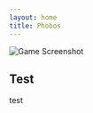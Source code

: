 ```yaml
---
layout: home
title: Phobos
---
```


![Game Screenshot](/assets/images/screenshot.png)

## Test
test
